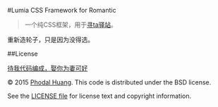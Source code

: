 #Lumia CSS Framework for Romantic

> 一个纯CSS框架，用于[寻ta驿站](http://www.xuntayizhan.com)。

重新造轮子，只是因为没得选。

##License

[待我代码编成，娶你为妻可好](http://www.xuntayizhan.com/person/ji-ke-ai-qing-zhi-er-shi-dai-wo-dai-ma-bian-cheng-qu-ni-wei-qi-ke-hao-wan/)

© 2015 [Phodal Huang](http://www.phodal.com). This code is distributed under the BSD license.

See the [LICENSE file][] for license text and copyright information.

[LICENSE file]: https://github.com/phodal/lumia.css/blob/master/LICENSE.md

